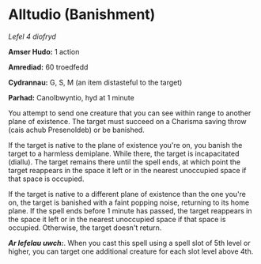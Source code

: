 # Alltudio (Banishment)

*Lefel 4 diofryd*

**Amser Hudo:** 1 action

**Amrediad:** 60 troedfedd

**Cydrannau:** G, S, M (an item distasteful to the target)

**Parhad:** Canolbwyntio, hyd at 1 minute

You attempt to send one creature that you can see within range to another plane of existence. The target must succeed on a Charisma saving throw (cais achub Presenoldeb) or be banished.

If the target is native to the plane of existence you're on, you banish the target to a harmless demiplane. While there, the target is incapacitated (diallu). The target remains there until the spell ends, at which point the target reappears in the space it left or in the nearest unoccupied space if that space is occupied.

If the target is native to a different plane of existence than the one you're on, the target is banished with a faint popping noise, returning to its home plane. If the spell ends before 1 minute has passed, the target reappears in the space it left or in the nearest unoccupied space if that space is occupied. Otherwise, the target doesn't return.

***Ar lefelau uwch:***. When you cast this spell using a spell slot of 5th level or higher, you can target one additional creature for each slot level above 4th.